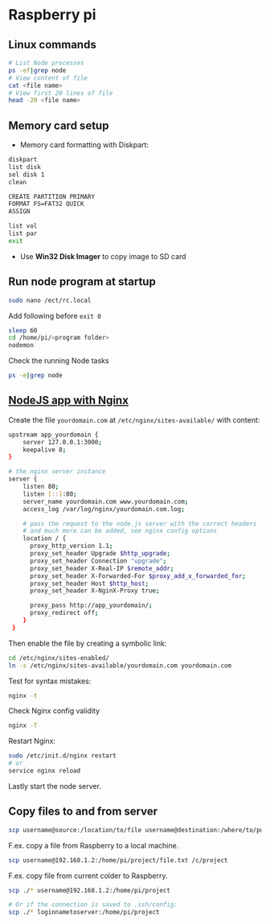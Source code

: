 # Raspberry pi

## Linux commands

```sh
# List Node processes
ps -ef|grep node
# View content of file
cat <file name>
# View first 20 lines of file
head -20 <file name>
```

## Memory card setup

- Memory card formatting with Diskpart:

```sh
diskpart
list disk
sel disk 1
clean

CREATE PARTITION PRIMARY
FORMAT FS=FAT32 QUICK
ASSIGN

list vol
list par
exit
```

- Use **Win32 Disk Imager** to copy image to SD card

## Run node program at startup

```sh
sudo nano /ect/rc.local
```

Add following before `exit 0`

```sh
sleep 60
cd /home/pi/<program folder>
nodemon
```

Check the running Node tasks

```sh
ps -e|grep node
```

## [NodeJS app with Nginx](https://stackoverflow.com/questions/5009324/node-js-nginx-what-now)

Create the file `yourdomain.com` at `/etc/nginx/sites-available/` with content:

```sh
upstream app_yourdomain {
    server 127.0.0.1:3000;
    keepalive 8;
}

# the nginx server instance
server {
    listen 80;
    listen [::]:80;
    server_name yourdomain.com www.yourdomain.com;
    access_log /var/log/nginx/yourdomain.com.log;

    # pass the request to the node.js server with the correct headers
    # and much more can be added, see nginx config options
    location / {
      proxy_http_version 1.1;
      proxy_set_header Upgrade $http_upgrade;
      proxy_set_header Connection "upgrade";
      proxy_set_header X-Real-IP $remote_addr;
      proxy_set_header X-Forwarded-For $proxy_add_x_forwarded_for;
      proxy_set_header Host $http_host;
      proxy_set_header X-NginX-Proxy true;

      proxy_pass http://app_yourdomain/;
      proxy_redirect off;
    }
 }
```

Then enable the file by creating a symbolic link:

```sh
cd /etc/nginx/sites-enabled/
ln -s /etc/nginx/sites-available/yourdomain.com yourdomain.com
```

Test for syntax mistakes:

```sh
nginx -t
```

Check Nginx config validity

```sh
nginx -T
```

Restart Nginx:

```sh
sudo /etc/init.d/nginx restart
# or
service nginx reload
```

Lastly start the node server.

## Copy files to and from server

```sh
scp username@source:/location/to/file username@destination:/where/to/put
```

F.ex. copy a file from Raspberry to a local machine.

```sh
scp username@192.168.1.2:/home/pi/project/file.txt /c/project
```

F.ex. copy file from current colder to Raspberry.

```sh
scp ./* username@192.168.1.2:/home/pi/project

# Or if the connection is saved to .ssh/config:
scp ./* loginnametoserver:/home/pi/project
```
